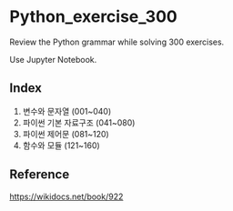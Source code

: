 Python_exercise_300
===================

Review the Python grammar while solving 300 exercises.

Use Jupyter Notebook.

Index
-----

1.	변수와 문자열 (001~040)
2.	파이썬 기본 자료구조 (041~080)
3.	파이썬 제어문 (081~120)
4.	함수와 모듈 (121~160)

Reference
---------

https://wikidocs.net/book/922
